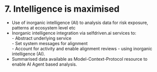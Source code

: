# 7. Intelligence is maximised

* Use of inorganic intelligence (AI) to analysis data for risk exposure, patterns at ecosystem level etc
* Inorganic intelligence integration via selfdriven.ai services to:\
  \- Abstract underlying service\
  \- Set system messages for alignment\
  \- Account for activity and enable alignment reviews - using inorganic intelligence (AI).
* Summarised data available as Model-Context-Protocol resource to enable AI Agent based analysis.
